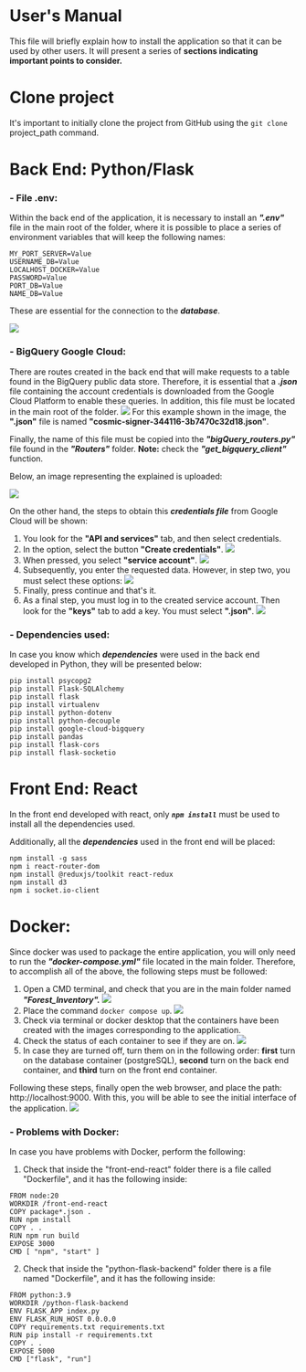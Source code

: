 # User's Manual

This file will briefly explain how to install the application so that it can be used by other users. It will present a series of **sections indicating important points to consider.**

# Clone project

It's important to initially clone the project from GitHub using the `git clone` project_path command. 

# Back End: Python/Flask

### - File .env:

Within the back end of the application, it is necessary to install an ***".env"*** file in the main root of the folder, where it is possible to place a series of environment variables that will keep the following names:

```
MY_PORT_SERVER=Value
USERNAME_DB=Value
LOCALHOST_DOCKER=Value
PASSWORD=Value
PORT_DB=Value
NAME_DB=Value
```
These are essential for the connection to the ***database***.

![](https://drive.google.com/uc?export=view&id=1VWQQ_mxTl_NeSFehGXrOjnB63kgnu_u6)

### - BigQuery Google Cloud:

There are routes created in the back end that will make requests to a table found in the BigQuery public data store. Therefore, it is essential that a ***.json*** file containing the account credentials is downloaded from the Google Cloud Platform to enable these queries. In addition, this file must be located in the main root of the folder. 
![](https://drive.google.com/uc?export=view&id=1VWQQ_mxTl_NeSFehGXrOjnB63kgnu_u6)
For this example shown in the image, the **".json"** file is named **"cosmic-signer-344116-3b7470c32d18.json"**.

Finally, the name of this file must be copied into the ***"bigQuery_routers.py"*** file found in the ***"Routers"*** folder. **Note:** check the ***"get_bigquery_client"*** function.

Below, an image representing the explained is uploaded:

![](https://drive.google.com/uc?export=view&id=1Ri5y-eQ7c2xh8wSF2BmlCDlph0hmwu4K)

On the other hand, the steps to obtain this ***credentials file*** from Google Cloud will be shown: 

1. You look for the **"API and services"** tab, and then select credentials. 
2. In the option, select the button **"Create credentials"**. 
![](https://drive.google.com/uc?export=view&id=1dfUIpk_95bTgHajakcX6Zb8lLw12S1tu)
3. When pressed, you select **"service account"**.
![](https://drive.google.com/uc?export=view&id=1VkZcy2fYkCZPgA0EyXBdKw_ZO05_IM2h)
4. Subsequently, you enter the requested data. However, in step two, you must select these options: 
![](https://drive.google.com/uc?export=view&id=1qjxB4cgoHtUfH58n4GZjBAR5EvQiwQpM)
5. Finally, press continue and that's it.
6. As a final step, you must log in to the created service account. Then look for the **"keys"** tab to add a key. You must select **".json"**.
![](https://drive.google.com/uc?export=view&id=10JyiNBbudzarY1nNr_jaV43azzm8LU03)

### - Dependencies used:

In case you know which ***dependencies*** were used in the back end developed in Python, they will be presented below:

```
pip install psycopg2
pip install Flask-SQLAlchemy
pip install flask
pip install virtualenv
pip install python-dotenv
pip install python-decouple
pip install google-cloud-bigquery
pip install pandas
pip install flask-cors
pip install flask-socketio
``` 

# Front End: React

In the front end developed with react, only ***`npm install`*** must be used to install all the dependencies used. 

Additionally, all the ***dependencies*** used in the front end will be placed: 

```
npm install -g sass
npm i react-router-dom
npm install @reduxjs/toolkit react-redux
npm install d3
npm i socket.io-client
``` 

# Docker:

Since docker was used to package the entire application, you will only need to run the ***"docker-compose.yml"*** file located in the main folder. Therefore, to accomplish all of the above, the following steps must be followed:

1. Open a CMD terminal, and check that you are in the main folder named ***"Forest_Inventory".***
![](https://drive.google.com/uc?export=view&id=1M5VStANdkOAuxlbiIWSPy7fCxKstk4WG)
2. Place the command `docker compose up`.
![](https://drive.google.com/uc?export=view&id=1-Cu_iTUSagQ0VXHpWzvje4fB9wGVfELM)
3. Check via terminal or docker desktop that the containers have been created with the images corresponding to the application. 
4. Check the status of each container to see if they are on.
![](https://drive.google.com/uc?export=view&id=1CRSBV7lI3H_MXB9dNdTYjnRGx38owJEs)
5. In case they are turned off, turn them on in the following order: **first** turn on the database container (postgreSQL), **second** turn on the back end container, and **third** turn on the front end container.

Following these steps, finally open the web browser, and place the path: http://localhost:9000. With this, you will be able to see the initial interface of the application.
![](https://drive.google.com/uc?export=view&id=1gMbAO0s8SKqOnGnhSOuUdEVSVbUioVbh)

### - Problems with Docker:

In case you have problems with Docker, perform the following: 

1. Check that inside the "front-end-react" folder there is a file called "Dockerfile", and it has the following inside:
```
FROM node:20
WORKDIR /front-end-react
COPY package*.json .
RUN npm install
COPY . .
RUN npm run build
EXPOSE 3000
CMD [ "npm", "start" ]
``` 
2. Check that inside the "python-flask-backend" folder there is a file named "Dockerfile", and it has the following inside:
```
FROM python:3.9
WORKDIR /python-flask-backend
ENV FLASK_APP index.py
ENV FLASK_RUN_HOST 0.0.0.0
COPY requirements.txt requirements.txt
RUN pip install -r requirements.txt
COPY . .
EXPOSE 5000
CMD ["flask", "run"]